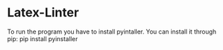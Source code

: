 # Latex-Linter
To run the program you have to install pyintaller.
You can install it through pip:
     pip install pyinstaller
